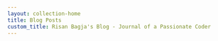 ```yaml
---
layout: collection-home
title: Blog Posts
custom_title: Risan Bagja's Blog - Journal of a Passionate Coder
---
```

